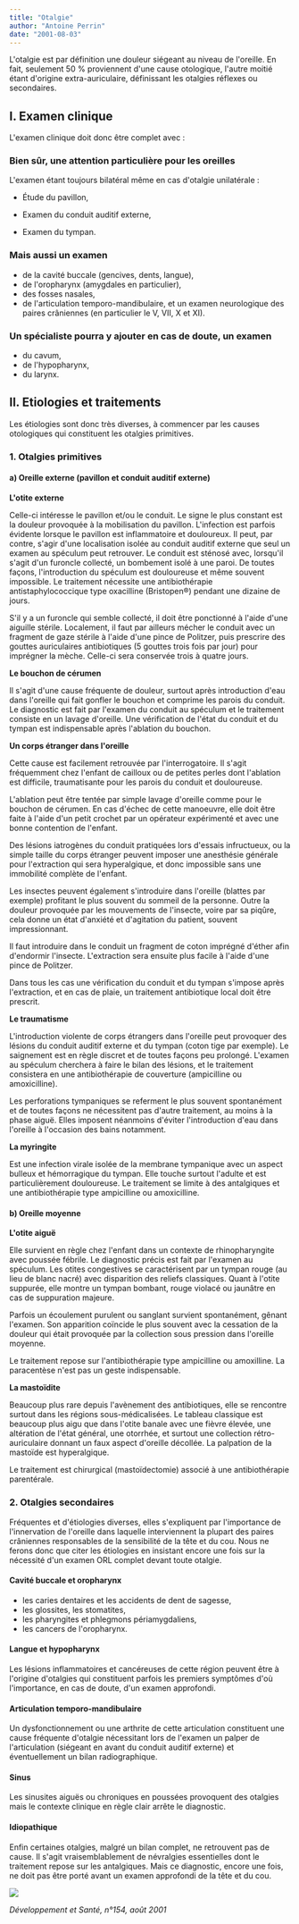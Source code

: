```yaml
---
title: "Otalgie"
author: "Antoine Perrin"
date: "2001-08-03"
---
```


<div class="teaser"><p>L'otalgie est par définition une douleur siégeant au niveau de l'oreille. En fait, seulement 50 % proviennent d'une cause otologique, l'autre moitié étant d'origine extra-auriculaire, définissant les otalgies réflexes ou secondaires.</p></div>

## I. Examen clinique

L'examen clinique doit donc être complet avec :

### Bien sûr, une attention particulière pour les oreilles

L'examen étant toujours bilatéral même en cas d'otalgie unilatérale :

*   Étude du pavillon,

*   Examen du conduit auditif externe,
*   Examen du tympan.

### Mais aussi un examen

*   de la cavité buccale (gencives, dents, langue),
*   de l'oropharynx (amygdales en particulier),
*   des fosses nasales,
*   de l'articulation temporo-mandibulaire, et un examen neurologique des paires crâniennes (en particulier le V, VII, X et XI).

### Un spécialiste pourra y ajouter en cas **de doute, un examen**

*   du cavum,
*   de l'hypopharynx,
*   du larynx.

## **Il.** Etiologies et traitements

Les étiologies sont donc très diverses, à commencer par les causes otologiques qui constituent les otalgies primitives.

### 1. Otalgies primitives

#### a) Oreille externe (pavillon et conduit auditif externe)

**L'otite externe**

Celle-ci intéresse le pavillon et/ou le conduit. Le signe le plus constant est la douleur provoquée à la mobilisation du pavillon. L'infection est parfois évidente lorsque le pavillon est inflammatoire et douloureux. Il peut, par contre, s'agir d'une localisation isolée au conduit auditif externe que seul un examen au spéculum peut retrouver. Le conduit est sténosé avec, lorsqu'il s'agit d'un furoncle collecté, un bombement isolé à une paroi. De toutes façons, l'introduction du spéculum est douloureuse et même souvent impossible. Le traitement nécessite une antibiothérapie antistaphylococcique type oxacilline (Bristopen®) pendant une dizaine de jours.

S'il y a un furoncle qui semble collecté, il doit être ponctionné à l'aide d'une aiguille stérile. Localement, il faut par ailleurs mécher le conduit avec un fragment de gaze stérile à l'aide d'une pince de Politzer, puis prescrire des gouttes auriculaires antibiotiques (5 gouttes trois fois par jour) pour imprégner la mèche. Celle-ci sera conservée trois à quatre jours.

**Le bouchon de cérumen**

Il s'agit d'une cause fréquente de douleur, surtout après introduction d'eau dans l'oreille qui fait gonfler le bouchon et comprime les parois du conduit. Le diagnostic est fait par l'examen du conduit au spéculum et le traitement consiste en un lavage d'oreille. Une vérification de l'état du conduit et du tympan est indispensable après l'ablation du bouchon.

**Un corps étranger dans l'oreille**

Cette cause est facilement retrouvée par l'interrogatoire. Il s'agit fréquemment chez l'enfant de cailloux ou de petites perles dont l'ablation est difficile, traumatisante pour les parois du conduit et douloureuse.

L'ablation peut être tentée par simple lavage d'oreille comme pour le bouchon de cérumen. En cas d'échec de cette manoeuvre, elle doit être faite à l'aide d'un petit crochet par un opérateur expérimenté et avec une bonne contention de l'enfant.

Des lésions iatrogènes du conduit pratiquées lors d'essais infructueux, ou la simple taille du corps étranger peuvent imposer une anesthésie générale pour l'extraction qui sera hyperalgique, et donc impossible sans une immobilité complète de l'enfant.

Les insectes peuvent également s'introduire dans l'oreille (blattes par exemple) profitant le plus souvent du sommeil de la personne. Outre la douleur provoquée par les mouvements de l'insecte, voire par sa piqûre, cela donne un état d'anxiété et d'agitation du patient, souvent impressionnant.

Il faut introduire dans le conduit un fragment de coton imprégné d'éther afin d'endormir l'insecte. L'extraction sera ensuite plus facile à l'aide d'une pince de Politzer.

Dans tous les cas une vérification du conduit et du tympan s'impose après l'extraction, et en cas de plaie, un traitement antibiotique local doit être prescrit.

**Le traumatisme**

L'introduction violente de corps étrangers dans l'oreille peut provoquer des lésions du conduit auditif externe et du tympan (coton tige par exemple). Le saignement est en règle discret et de toutes façons peu prolongé. L'examen au spéculum cherchera à faire le bilan des lésions, et le traitement consistera en une antibiothérapie de couverture (ampicilline ou amoxicilline).

Les perforations tympaniques se referment le plus souvent spontanément et de toutes façons ne nécessitent pas d'autre traitement, au moins à la phase aiguë. Elles imposent néanmoins d'éviter l'introduction d'eau dans l'oreille à l'occasion des bains notamment.

**La myringite**

Est une infection virale isolée de la membrane tympanique avec un aspect bulleux et hémorragique du tympan. Elle touche surtout l'adulte et est particulièrement douloureuse. Le traitement se limite à des antalgiques et une antibiothérapie type ampicilline ou amoxicilline.

#### b) Oreille moyenne

**L'otite aiguë**

Elle survient en règle chez l'enfant dans un contexte de rhinopharyngite avec poussée fébrile. Le diagnostic précis est fait par l'examen au spéculum. Les otites congestives se caractérisent par un tympan rouge (au lieu de blanc nacré) avec disparition des reliefs classiques. Quant à l'otite suppurée, elle montre un tympan bombant, rouge violacé ou jaunâtre en cas de suppuration majeure.

Parfois un écoulement purulent ou sanglant survient spontanément, gênant l'examen. Son apparition coïncide le plus souvent avec la cessation de la douleur qui était provoquée par la collection sous pression dans l'oreille moyenne.

Le traitement repose sur l'antibiothérapie type ampicilline ou amoxilline. La paracentèse n'est pas un geste indispensable.

**La mastoïdite**

Beaucoup plus rare depuis l'avènement des antibiotiques, elle se rencontre surtout dans les régions sous-médicalisées. Le tableau classique est beaucoup plus aigu que dans l'otite banale avec une fièvre élevée, une altération de l'état général, une otorrhée, et surtout une collection rétro-auriculaire donnant un faux aspect d'oreille décollée. La palpation de la mastoïde est hyperalgique.

Le traitement est chirurgical (mastoïdectomie) associé à une antibiothérapie parentérale.

### 2. Otalgies secondaires

Fréquentes et d'étiologies diverses, elles s'expliquent par l'importance de l'innervation de l'oreille dans laquelle interviennent la plupart des paires crâniennes responsables de la sensibilité de la tête et du cou. Nous ne ferons donc que citer les étiologies en insistant encore une fois sur la nécessité d'un examen ORL complet devant toute otalgie.

#### Cavité buccale et oropharynx

*   les caries dentaires et les accidents de dent de sagesse,
*   les glossites, les stomatites,
*   les pharyngites et phlegmons périamygdaliens,
*   les cancers de l'oropharynx.

#### Langue et hypopharynx

Les lésions inflammatoires et cancéreuses de cette région peuvent être à l'origine d'otalgies qui constituent parfois les premiers symptômes d'où l'importance, en cas de doute, d'un examen approfondi.

#### Articulation temporo-mandibulaire

Un dysfonctionnement ou une arthrite de cette articulation constituent une cause fréquente d'otalgie nécessitant lors de l'examen un palper de l'articulation (siégeant en avant du conduit auditif externe) et éventuellement un bilan radiographique.

#### Sinus

Les sinusites aiguës ou chroniques en poussées provoquent des otalgies mais le contexte clinique en règle clair arrête le diagnostic.

#### Idiopathique

Enfin certaines otalgies, malgré un bilan complet, ne retrouvent pas de cause. Il s'agit vraisemblablement de névralgies essentielles dont le traitement repose sur les antalgiques. Mais ce diagnostic, encore une fois, ne doit pas être porté avant un examen approfondi de la tête et du cou.


![](i931-1.jpg)


_Développement et Santé, n°154, août 2001_
